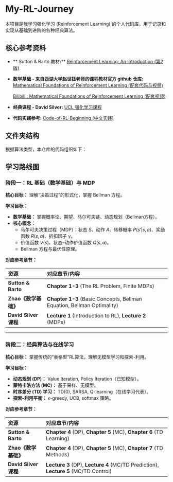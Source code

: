 # My-RL-Journey

本项目是我学习强化学习 (Reinforcement Learning) 的个人代码库，用于记录和实现从基础到进阶的各种经典算法。

## 核心参考资料

* ** Sutton & Barto 教材:** [Reinforcement Learning: An Introduction (第2版)](https://web.stanford.edu/class/psych209/Readings/SuttonBartoIPRLBook2ndEd.pdf)
* **数学基础 - 来自西湖大学赵世钰老师的课程教材官方 github 仓库:** [Mathematical Foundations of Reinforcement Learning (配套代码与视频)](https://github.com/MathFoundationRL/Book-Mathematical-Foundation-of-Reinforcement-Learning)  

    [Bilibili : Mathematical Foundations of Reinforcement Learning (配套视频)](https://www.bilibili.com/video/BV1sd4y167NS/?spm_id_from=333.337.search-card.all.click)

* **经典课程 - David Silver:** [UCL 强化学习课程](https://davidstarsilver.wordpress.com/teaching/)
* **代码实践参考:** [Code-of-RL-Beginning (中文实践)](https://github.com/ziwenhahaha/Code-of-RL-Beginning/tree/main)

## 文件夹结构

根据算法类型，本仓库的代码组织如下：
## 学习路线图

### 阶段一：RL 基础（数学基础）与 MDP

**核心目标：** 理解“决策过程”的形式化，掌握 Bellman 方程。

**学习目标：**
* **数学基础：** 掌握概率论、期望、马尔可夫链、动态规划（Bellman方程）。
* **核心概念：**
    * 马尔可夫决策过程（MDP）：状态 $S$、动作 $A$、转移概率 $P(s'|s,a)$、奖励函数 $R(s,a)$、折扣因子 $\gamma$。
    * 价值函数 $V(s)$、状态–动作价值函数 $Q(s,a)$。
    * Bellman 方程与最优性原理。

**对应参考章节：**

| 资源 | 对应章节/内容 |
| :--- | :--- |
| **Sutton & Barto** | **Chapter 1-3** (The RL Problem, Finite MDPs) |
| **Zhao《数学基础》** | **Chapter 1-3** (Basic Concepts, Bellman Equation, Bellman Optimality) |
| **David Silver 课程** | **Lecture 1** (Introduction to RL), **Lecture 2** (MDPs) |

---

### 阶段二：经典算法与在线学习

**核心目标：** 掌握传统的“表格型”RL算法，理解无模型学习和探索-利用。

**学习目标：**
* **动态规划 (DP)：** Value Iteration, Policy Iteration（已知模型）。
* **蒙特卡洛方法 (MC)：** 基于采样、无模型。
* **时序差分 (TD) 学习：** TD(0), SARSA, Q-learning（在线学习代表）。
* **探索–利用平衡：** $\epsilon$-greedy, UCB, softmax 策略。

**对应参考章节：**

| 资源 | 对应章节/内容 |
| :--- | :--- |
| **Sutton & Barto** | **Chapter 4** (DP), **Chapter 5** (MC), **Chapter 6** (TD Learning) |
| **Zhao《数学基础》** | **Chapter 4** (DP), **Chapter 5** (MC), **Chapter 7** (TD Methods) |
| **David Silver 课程** | **Lecture 3** (DP), **Lecture 4** (MC/TD Prediction), **Lecture 5** (MC/TD Control) |
